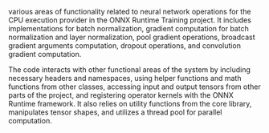 various areas of functionality related to neural network operations for the CPU execution provider in the ONNX Runtime Training project. It includes implementations for batch normalization, gradient computation for batch normalization and layer normalization, pool gradient operations, broadcast gradient arguments computation, dropout operations, and convolution gradient computation.

The code interacts with other functional areas of the system by including necessary headers and namespaces, using helper functions and math functions from other classes, accessing input and output tensors from other parts of the project, and registering operator kernels with the ONNX Runtime framework. It also relies on utility functions from the core library, manipulates tensor shapes, and utilizes a thread pool for parallel computation.